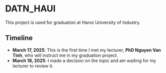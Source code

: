 # DATN_HAUI

This project is used for graduation at Hanoi University of Industry.

## Timeline
- **March 17, 2025**: This is the first time I met my lecturer, **PhD Nguyen Van Tinh**, who will instruct me in my graduation project.
- **March 18, 2025**: I made a decision on the topic and am waiting for my lecturer to review it.
